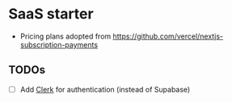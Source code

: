 # SaaS starter

- Pricing plans adopted from https://github.com/vercel/nextjs-subscription-payments

## TODOs
- [ ] Add [Clerk](https://clerk.com/nextjs-authentication) for authentication (instead of Supabase) 
